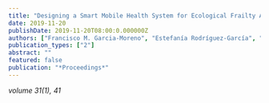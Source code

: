 ```yaml
---
title: "Designing a Smart Mobile Health System for Ecological Frailty Assessment in Elderly"
date: 2019-11-20
publishDate: 2019-11-20T08:00:0.000000Z
authors: ["Francisco M. Garcia-Moreno", "Estefanía Rodríguez-García", "María José Rodríguez-Fórtiz", "José Luis Garrido", "Maria Bermudez-Edo", "Carmen Villaverde-Gutiérrez", "José Manuel Pérez-Mármol"]
publication_types: ["2"]
abstract: ""
featured: false
publication: "*Proceedings*"
---
```


_volume 31(1), 41_
